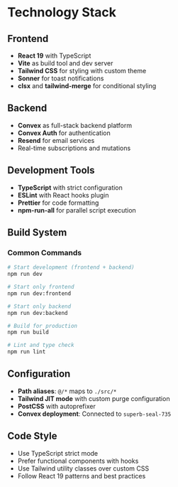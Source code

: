 # Technology Stack

## Frontend
- **React 19** with TypeScript
- **Vite** as build tool and dev server
- **Tailwind CSS** for styling with custom theme
- **Sonner** for toast notifications
- **clsx** and **tailwind-merge** for conditional styling

## Backend
- **Convex** as full-stack backend platform
- **Convex Auth** for authentication
- **Resend** for email services
- Real-time subscriptions and mutations

## Development Tools
- **TypeScript** with strict configuration
- **ESLint** with React hooks plugin
- **Prettier** for code formatting
- **npm-run-all** for parallel script execution

## Build System

### Common Commands
```bash
# Start development (frontend + backend)
npm run dev

# Start only frontend
npm run dev:frontend

# Start only backend  
npm run dev:backend

# Build for production
npm run build

# Lint and type check
npm run lint
```

## Configuration
- **Path aliases**: `@/*` maps to `./src/*`
- **Tailwind JIT mode** with custom purge configuration
- **PostCSS** with autoprefixer
- **Convex deployment**: Connected to `superb-seal-735`

## Code Style
- Use TypeScript strict mode
- Prefer functional components with hooks
- Use Tailwind utility classes over custom CSS
- Follow React 19 patterns and best practices